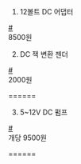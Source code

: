 1. 12볼트 DC 어댑터
<a href="https://smartstore.naver.com/gaon21/products/2301167406?NaPm=ct%3Dk2mgn04g%7Cci%3Dcheckout%7Ctr%3Dppc%7Ctrx%3D%7Chk%3D6665a7075be762658e47cea266e0f17df4a28d4b">
#</a>
<br/>
8500원<br/>

<ur/>

2. DC 잭 변환 젠더
<a href = "https://smartstore.naver.com/gaon21/products/2654246680?NaPm=ct%3Dk2mgmytu%7Cci%3Dcheckout%7Ctr%3Dppc%7Ctrx%3D%7Chk%3D98bd49df1c4844553e02ce0c3406815058c441eb">
#</a>
<br/>
2000원<br/>

======

3. 5~12V DC 펌프
<a href="https://smartstore.naver.com/neato/products/288735278?NaPm=ct%3Dk2mgpw51%7Cci%3Dcheckout%7Ctr%3Dppc%7Ctrx%3D%7Chk%3Dfa280eb7e7b18284b26f88a4ef7c1bc18496c05c">
#</a>
<br/>
개당 9500원<br/>

======
